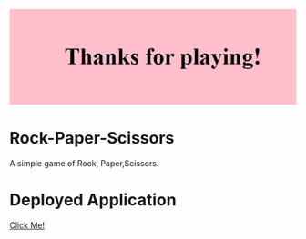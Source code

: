 ![Thanks For Playing!](./assets/images/Thanks.PNG)

# Rock-Paper-Scissors
A simple game of Rock, Paper,Scissors.

# Deployed Application
[Click Me!](https://ally27.github.io/Rock-Paper-Scissors/)
